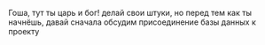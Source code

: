 Гоша, тут ты царь и бог! делай свои штуки, но перед тем как ты начнёшь, давай сначала обсудим присоединение базы данных к проекту